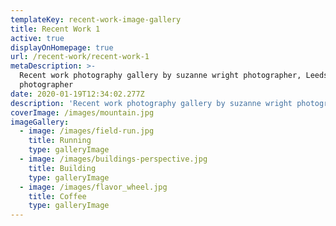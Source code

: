 ```yaml
---
templateKey: recent-work-image-gallery
title: Recent Work 1
active: true
displayOnHomepage: true
url: /recent-work/recent-work-1
metaDescription: >-
  Recent work photography gallery by suzanne wright photographer, Leeds
  photographer
date: 2020-01-19T12:34:02.277Z
description: 'Recent work photography gallery by suzanne wright photographer, lorem ipsum'
coverImage: /images/mountain.jpg
imageGallery:
  - image: /images/field-run.jpg
    title: Running
    type: galleryImage
  - image: /images/buildings-perspective.jpg
    title: Building
    type: galleryImage
  - image: /images/flavor_wheel.jpg
    title: Coffee
    type: galleryImage
---
```



